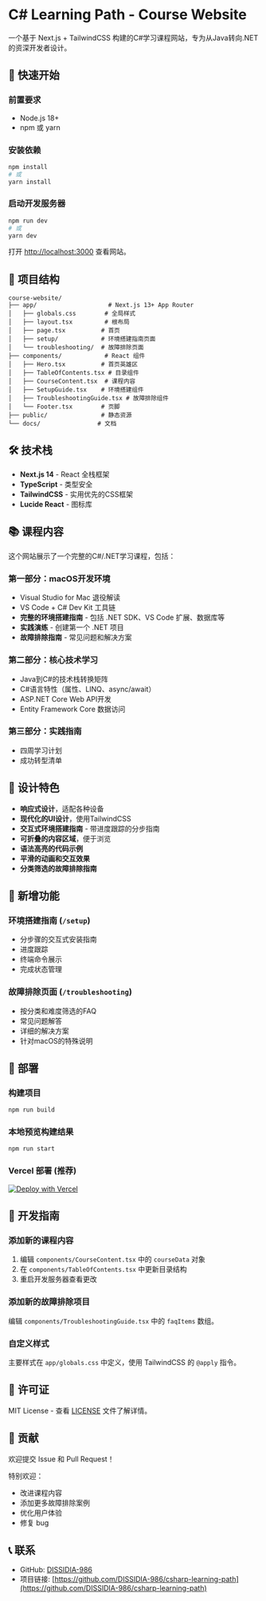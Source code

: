 # C# Learning Path - Course Website

一个基于 Next.js + TailwindCSS 构建的C#学习课程网站，专为从Java转向.NET的资深开发者设计。

## 🚀 快速开始

### 前置要求

- Node.js 18+ 
- npm 或 yarn

### 安装依赖

```bash
npm install
# 或
yarn install
```

### 启动开发服务器

```bash
npm run dev
# 或
yarn dev
```

打开 [http://localhost:3000](http://localhost:3000) 查看网站。

## 📁 项目结构

```
course-website/
├── app/                    # Next.js 13+ App Router
│   ├── globals.css        # 全局样式
│   ├── layout.tsx         # 根布局
│   ├── page.tsx          # 首页
│   ├── setup/            # 环境搭建指南页面
│   └── troubleshooting/  # 故障排除页面
├── components/            # React 组件
│   ├── Hero.tsx          # 首页英雄区
│   ├── TableOfContents.tsx # 目录组件
│   ├── CourseContent.tsx  # 课程内容
│   ├── SetupGuide.tsx    # 环境搭建组件
│   ├── TroubleshootingGuide.tsx # 故障排除组件
│   └── Footer.tsx        # 页脚
├── public/               # 静态资源
└── docs/                # 文档
```

## 🛠 技术栈

- **Next.js 14** - React 全栈框架
- **TypeScript** - 类型安全
- **TailwindCSS** - 实用优先的CSS框架
- **Lucide React** - 图标库

## 📚 课程内容

这个网站展示了一个完整的C#/.NET学习课程，包括：

### 第一部分：macOS开发环境
- Visual Studio for Mac 退役解读
- VS Code + C# Dev Kit 工具链
- **完整的环境搭建指南** - 包括 .NET SDK、VS Code 扩展、数据库等
- **实践演练** - 创建第一个 .NET 项目
- **故障排除指南** - 常见问题和解决方案

### 第二部分：核心技术学习
- Java到C#的技术栈转换矩阵
- C#语言特性（属性、LINQ、async/await）
- ASP.NET Core Web API开发
- Entity Framework Core 数据访问

### 第三部分：实践指南
- 四周学习计划
- 成功转型清单

## 🎨 设计特色

- **响应式设计**，适配各种设备
- **现代化的UI设计**，使用TailwindCSS
- **交互式环境搭建指南** - 带进度跟踪的分步指南
- **可折叠的内容区域**，便于浏览
- **语法高亮的代码示例**
- **平滑的动画和交互效果**
- **分类筛选的故障排除指南**

## 🌟 新增功能

### 环境搭建指南 (`/setup`)
- 分步骤的交互式安装指南
- 进度跟踪
- 终端命令展示
- 完成状态管理

### 故障排除页面 (`/troubleshooting`)
- 按分类和难度筛选的FAQ
- 常见问题解答
- 详细的解决方案
- 针对macOS的特殊说明

## 🚀 部署

### 构建项目

```bash
npm run build
```

### 本地预览构建结果

```bash
npm run start
```

### Vercel 部署 (推荐)

[![Deploy with Vercel](https://vercel.com/button)](https://vercel.com/new/clone?repository-url=https://github.com/DISSIDIA-986/csharp-learning-path)

## 🧪 开发指南

### 添加新的课程内容

1. 编辑 `components/CourseContent.tsx` 中的 `courseData` 对象
2. 在 `components/TableOfContents.tsx` 中更新目录结构
3. 重启开发服务器查看更改

### 添加新的故障排除项目

编辑 `components/TroubleshootingGuide.tsx` 中的 `faqItems` 数组。

### 自定义样式

主要样式在 `app/globals.css` 中定义，使用 TailwindCSS 的 `@apply` 指令。

## 📄 许可证

MIT License - 查看 [LICENSE](LICENSE) 文件了解详情。

## 🤝 贡献

欢迎提交 Issue 和 Pull Request！

特别欢迎：
- 改进课程内容
- 添加更多故障排除案例
- 优化用户体验
- 修复 bug

## 📞 联系

- GitHub: [DISSIDIA-986](https://github.com/DISSIDIA-986)
- 项目链接: [https://github.com/DISSIDIA-986/csharp-learning-path](https://github.com/DISSIDIA-986/csharp-learning-path)
